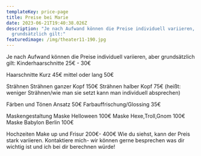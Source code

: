 ```yaml
---
templateKey: price-page
title: Preise bei Marie
date: 2023-06-21T19:40:38.026Z
description: "Je nach Aufwand können die Preise individuell variieren, aber
  grundsätzlich gilt:"
featuredimage: /img/theater11-190.jpg
---
```

Je nach Aufwand können die Preise individuell variieren, aber grundsätzlich gilt:
Kinderhaarschnitte 25€ - 30€

Haarschnitte
Kurz 45€
mittel oder lang 50€

Strähnen
Strähnen ganzer Kopf 150€
Strähnen halber Kopf 75€
(heißt: weniger Strähnen/wie man sie setzt kann man individuell absprechen)

Färben und Tönen
Ansatz 50€
Farbauffrischung/Glossing 35€

Maskengestaltung
Maske Helloween 100€
Maske Hexe,Troll,Gnom 100€
Maske Babylon Berlin 100€

Hochzeiten
Make up und Frisur 200€- 400€
Wie du siehst, kann der Preis stark variieren. Kontaktiere mich- wir können gerne besprechen was dir
wichtig ist und ich bei dir berechnen würde!